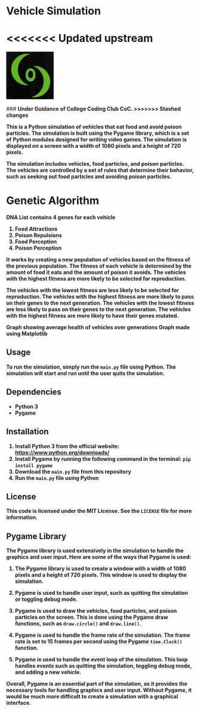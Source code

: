 # Vehicle Simulation
<<<<<<< Updated upstream
=======
![CoC Logo](https://github.com/Aditya-y9/GeneticAlgorithm/blob/69d20ab1ef938fe5daeb884504cc5e6c832786fa/coc_logo.jpg)
</p>
### <strong style="align-text:center">
Under Guidance of College Coding Club CoC.
<strong>
>>>>>>> Stashed changes

This is a Python simulation of vehicles that eat food and avoid poison particles. 
The simulation is built using the Pygame library, which is a set of Python modules designed for writing video games. 
The simulation is displayed on a screen with a width of 1080 pixels and a height of 720 pixels. 




The simulation includes vehicles, food particles, and poison particles. 
The vehicles are controlled by a set of rules that determine their behavior, such as seeking out food particles and avoiding poison particles.




# Genetic Algorithm
DNA List contains 4 genes for each vehicle
1. Food Attractions
2. Poison Repulsions
3. Food Perception
4. Poison Perception



It works by creating a new population of vehicles based on the fitness of the previous population.
The fitness of each vehicle is determined by the amount of food it eats and the amount of poison it avoids.
The vehicles with the highest fitness are more likely to be selected for reproduction.


The vehicles with the lowest fitness are less likely to be selected for reproduction.
The vehicles with the highest fitness are more likely to pass on their genes to the next generation.
The vehicles with the lowest fitness are less likely to pass on their genes to the next generation.
The vehicles with the highest fitness are more likely to have their genes mutated.


Graph showing average health of vehicles over generations
Graph made using Matplotlib
<strong>


## Usage

To run the simulation, simply run the `main.py` file using Python. The simulation will start and run until the user quits the simulation.

## Dependencies

- Python 3
- Pygame

## Installation

1. Install Python 3 from the official website: https://www.python.org/downloads/
2. Install Pygame by running the following command in the terminal: `pip install pygame`
3. Download the `main.py` file from this repository
4. Run the `main.py` file using Python

## License

This code is licensed under the MIT License. See the `LICENSE` file for more information.

## Pygame Library

The Pygame library is used extensively in the simulation to handle the graphics and user input. Here are some of the ways that Pygame is used:

1. The Pygame library is used to create a window with a width of 1080 pixels and a height of 720 pixels. This window is used to display the simulation.

2. Pygame is used to handle user input, such as quitting the simulation or toggling debug mode.

3. Pygame is used to draw the vehicles, food particles, and poison particles on the screen. This is done using the Pygame draw functions, such as `draw.circle()` and `draw.line()`.

4. Pygame is used to handle the frame rate of the simulation. The frame rate is set to 15 frames per second using the Pygame `time.Clock()` function.

5. Pygame is used to handle the event loop of the simulation. This loop handles events such as quitting the simulation, toggling debug mode, and adding a new vehicle.

Overall, Pygame is an essential part of the simulation, as it provides the necessary tools for handling graphics and user input. Without Pygame, it would be much more difficult to create a simulation with a graphical interface.
